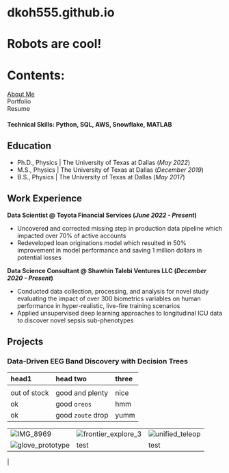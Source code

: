 # dkoh555.github.io
# Robots are cool!

# Contents:
[About Me](./about_me.md)</br>
Portfolio</br>
Resume

#### Technical Skills: Python, SQL, AWS, Snowflake, MATLAB

## Education
- Ph.D., Physics | The University of Texas at Dallas (_May 2022_)								       		
- M.S., Physics	| The University of Texas at Dallas (_December 2019_)	 			        		
- B.S., Physics | The University of Texas at Dallas (_May 2017_)

## Work Experience
**Data Scientist @ Toyota Financial Services (_June 2022 - Present_)**
- Uncovered and corrected missing step in production data pipeline which impacted over 70% of active accounts
- Redeveloped loan originations model which resulted in 50% improvement in model performance and saving 1 million dollars in potential losses

**Data Science Consultant @ Shawhin Talebi Ventures LLC (_December 2020 - Present_)**
- Conducted data collection, processing, and analysis for novel study evaluating the impact of over 300 biometrics variables on human performance in hyper-realistic, live-fire training scenarios
- Applied unsupervised deep learning approaches to longitudinal ICU data to discover novel sepsis sub-phenotypes

## Projects
### Data-Driven EEG Band Discovery with Decision Trees

| head1        | head two          | three |
|:-------------|:------------------|:------|
|  |  |  |
| out of stock | good and plenty   | nice  |
| ok           | good `oreos`      | hmm   |
| ok           | good `zoute` drop | yumm  |

|         |           |  |
|:-------------|:------------------|:------|
![IMG_8969](https://github.com/dkoh555/dkoh555.github.io/assets/107823507/22114cfc-0af5-46ef-bf0b-f2182068b086) | ![frontier_explore_3](https://github.com/dkoh555/dkoh555.github.io/assets/107823507/9c434e6d-39fc-494a-a244-c64629068f32) | ![unified_teleop](https://github.com/dkoh555/dkoh555.github.io/assets/107823507/f6ca5a1a-43a8-4dc5-a4b3-e7509277276b) |
![glove_prototype](https://github.com/dkoh555/dkoh555.github.io/assets/107823507/eb0f179e-fc5b-4eef-90be-32765267832a) | test | test |
 | 
